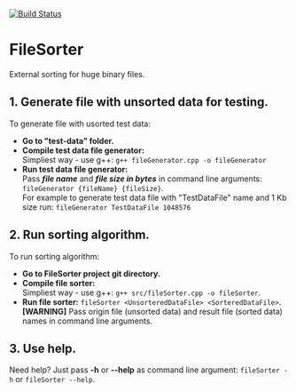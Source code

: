 [![Build Status](https://travis-ci.com/smk-robotics/FileSorter.svg?branch=develop)](https://travis-ci.com/github/smk-robotics/FileSorter)

# FileSorter
External sorting for huge binary files.
 
## 1. Generate file with unsorted data for testing.
To generate file with usorted test data:
  - **Go to "test-data" folder.**
  - **Compile test data file generator:** </br>
    Simpliest way - use g++: `g++ fileGenerator.cpp -o fileGenerator`
  - **Run test data file generator:**</br> 
    Pass ***file name*** and ***file size in bytes*** in command line arguments: `fileGenerator {fileName} {fileSize}`. </br>
    For example to generate test data file with "TestDataFile" name and 1 Kb size run: `fileGenerator TestDataFile 1048576`
  
## 2. Run sorting algorithm.
To run sorting algorithm: </br>
  - **Go to FileSorter project git directory.** 
  - **Compile file sorter:** </br>
    Simpliest way - use g++: `g++ src/fileSorter.cpp -o fileSorter`.
  - **Run file sorter:** `fileSorter <UnsorteredDataFile> <SorteredDataFile>`. </br>
    **[WARNING]** Pass origin file (unsorted data) and result file (sorted data) names in command line arguments.

## 3. Use help.
Need help? Just pass **-h** or **--help** as command line argument: `fileSorter -h` or `fileSorter --help`.
